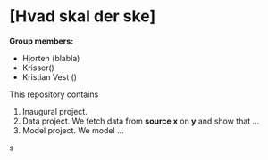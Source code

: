 # \[Hvad skal der ske\]

**Group members:**
- Hjorten (blabla)
- Krisser()
- Kristian Vest ()


This repository contains  
1. Inaugural project. 
2. Data project. We fetch data from **source x** on **y** and show that ...
3. Model project. We model ...

s
